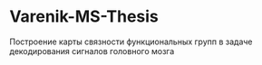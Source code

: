 # Varenik-MS-Thesis
Построение карты связности функциональных групп в задаче декодирования сигналов головного мозга
